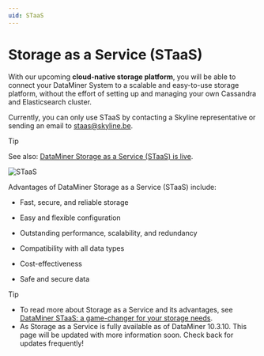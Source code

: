 ```yaml
---
uid: STaaS
---
```


# Storage as a Service (STaaS)

With our upcoming **cloud-native storage platform**, you will be able to connect your DataMiner System to a scalable and easy-to-use storage platform, without the effort of setting up and managing your own Cassandra and Elasticsearch cluster.

Currently, you can only use STaaS by contacting a Skyline representative or sending an email to <staas@skyline.be>.

> [!TIP]
> See also: [DataMiner Storage as a Service (STaaS) is live](https://community.dataminer.services/dataminer-storage-as-a-service-staas-is-live/).

![STaaS](~/user-guide/images/STaaS_Coming_Soon.png)

Advantages of DataMiner Storage as a Service (STaaS) include:

- Fast, secure, and reliable storage

- Easy and flexible configuration

- Outstanding performance, scalability, and redundancy

- Compatibility with all data types

- Cost-effectiveness

- Safe and secure data

> [!TIP]
>
> - To read more about Storage as a Service and its advantages, see [DataMiner STaaS: a game-changer for your storage needs](https://community.dataminer.services/dataminer-staas-a-game-changer-for-your-storage-needs/).
> - As Storage as a Service is fully available as of DataMiner 10.3.10. This page will be updated with more information soon. Check back for updates frequently!
